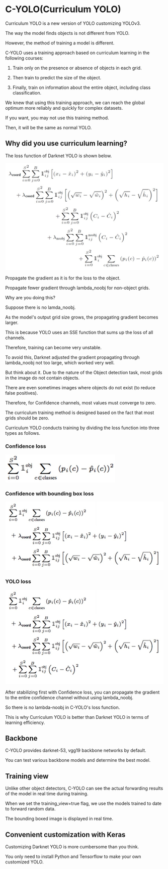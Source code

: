 # C-YOLO(Curriculum YOLO)

Curriculum YOLO is a new version of YOLO customizing YOLOv3.

The way the model finds objects is not different from YOLO.

However, the method of training a model is different.

C-YOLO uses a training approach based on curriculum learning in the following courses:

1. Train only on the presence or absence of objects in each grid.

2. Then train to predict the size of the object.

3. Finally, train on information about the entire object, including class classification.

We knew that using this training approach, we can reach the global optimum more reliably and quickly for complex datasets.

If you want, you may not use this training method.

Then, it will be the same as normal YOLO.

## Why did you use curriculum learning?

The loss function of Darknet YOLO is shown below.

<img src="/md/yolo_loss.jpg" width="550">

Propagate the gradient as it is for the loss to the object.

Propagate fewer gradient through lambda_noobj for non-object grids.

Why are you doing this?

Suppose there is no lamda_noobj.

As the model's output grid size grows, the propagating gradient becomes larger.

This is because YOLO uses an SSE function that sums up the loss of all channels.

Therefore, training can become very unstable.

To avoid this, Darknet adjusted the gradient propagating through lambda_noobj not too large, which worked very well.

But think about it. Due to the nature of the Object detection task, most grids in the image do not contain objects.

There are even sometimes images where objects do not exist (to reduce false positives).

Therefore, for Confidence channels, most values must converge to zero.

The curriculum training method is designed based on the fact that most grids should be zero.

Curriculum YOLO conducts training by dividing the loss function into three types as follows.

### Confidence loss

<img src="/md/confidence_loss.jpg" width="350">

### Confidence with bounding box loss

<img src="/md/confidence_with_bbox_loss.jpg" width="550">

### YOLO loss

<img src="/md/c_yolo_loss.jpg" width="550">

After stabilizing first with Confidence loss, you can propagate the gradient to the entire confidence channel without using lambda_noobj.

So there is no lambda-noobj in C-YOLO's loss function.

This is why Curriculum YOLO is better than Darknet YOLO in terms of learning efficiency.

## Backbone

C-YOLO provides darknet-53, vgg19 backbone networks by default.

You can test various backbone models and determine the best model.

## Training view

Unlike other object detectors, C-YOLO can see the actual forwarding results of the model in real time during training.

When we set the training_view=true flag, we use the models trained to date to forward random data.

The bounding boxed image is displayed in real time.

## Convenient customization with Keras

Customizing Darknet YOLO is more cumbersome than you think.

You only need to install Python and Tensorflow to make your own customized YOLO.
